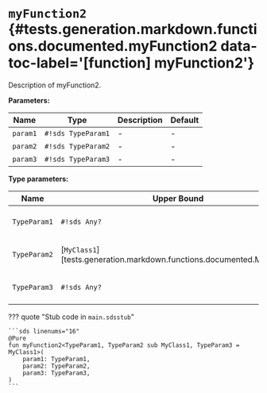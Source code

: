 [//]: # (DO NOT EDIT THIS FILE DIRECTLY. Instead, edit the corresponding stub file and execute `npm run docs:api`.)

# <code class="doc-symbol doc-symbol-function"></code> `myFunction2` {#tests.generation.markdown.functions.documented.myFunction2 data-toc-label='[function] myFunction2'}

Description of myFunction2.

**Parameters:**

| Name | Type | Description | Default |
|------|------|-------------|---------|
| `param1` | `#!sds TypeParam1` | - | - |
| `param2` | `#!sds TypeParam2` | - | - |
| `param3` | `#!sds TypeParam3` | - | - |

**Type parameters:**

| Name | Upper Bound | Description | Default |
|------|-------------|-------------|---------|
| `TypeParam1` | `#!sds Any?` | Description of TypeParam1. | - |
| `TypeParam2` | [`MyClass1`][tests.generation.markdown.functions.documented.MyClass1] | Description of TypeParam2. | - |
| `TypeParam3` | `#!sds Any?` | Description of TypeParam3. | [`MyClass1`][tests.generation.markdown.functions.documented.MyClass1] |

??? quote "Stub code in `main.sdsstub`"

    ```sds linenums="16"
    @Pure
    fun myFunction2<TypeParam1, TypeParam2 sub MyClass1, TypeParam3 = MyClass1>(
        param1: TypeParam1,
        param2: TypeParam2,
        param3: TypeParam3,
    )
    ```
